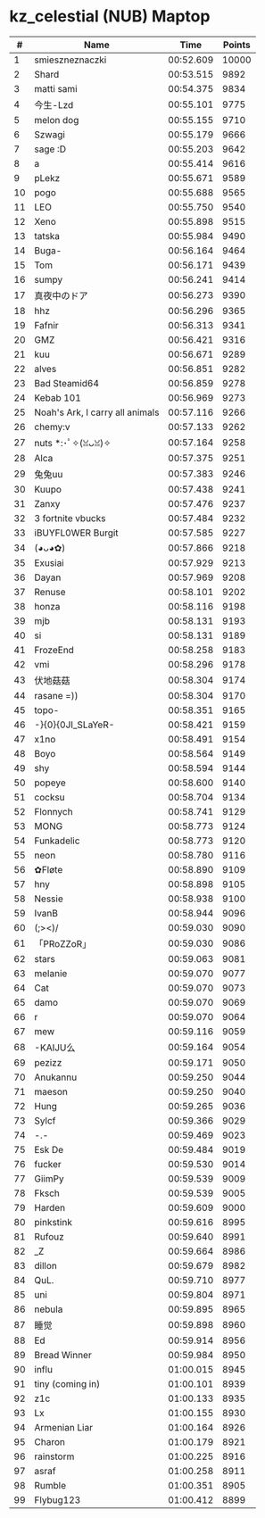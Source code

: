 # kz_celestial (NUB) Maptop

|  # | Name | Time | Points |
|-------------- | -------------- | -------------- | -------------- | 
| 1 | smieszneznaczki | 00:52.609 | 10000 | 
| 2 | Shard | 00:53.515 | 9892 | 
| 3 | matti sami | 00:54.375 | 9834 | 
| 4 | 今生-Lzd | 00:55.101 | 9775 | 
| 5 | melon dog | 00:55.155 | 9710 | 
| 6 | Szwagi | 00:55.179 | 9666 | 
| 7 | sage :D | 00:55.203 | 9642 | 
| 8 | a | 00:55.414 | 9616 | 
| 9 | pLekz | 00:55.671 | 9589 | 
| 10 | pogo | 00:55.688 | 9565 | 
| 11 | LEO | 00:55.750 | 9540 | 
| 12 | Xeno | 00:55.898 | 9515 | 
| 13 | tatska | 00:55.984 | 9490 | 
| 14 | Buga- | 00:56.164 | 9464 | 
| 15 | Tom | 00:56.171 | 9439 | 
| 16 | sumpy | 00:56.241 | 9414 | 
| 17 | 真夜中のドア | 00:56.273 | 9390 | 
| 18 | hhz | 00:56.296 | 9365 | 
| 19 | Fafnir | 00:56.313 | 9341 | 
| 20 | GMZ | 00:56.421 | 9316 | 
| 21 | kuu | 00:56.671 | 9289 | 
| 22 | alves | 00:56.851 | 9282 | 
| 23 | Bad Steamid64 | 00:56.859 | 9278 | 
| 24 | Kebab 101 | 00:56.969 | 9273 | 
| 25 | Noah's Ark, I carry all animals | 00:57.116 | 9266 | 
| 26 | chemy:v | 00:57.133 | 9262 | 
| 27 | nuts *:･ﾟ✧(ꈍᴗꈍ)✧ | 00:57.164 | 9258 | 
| 28 | Alca | 00:57.375 | 9251 | 
| 29 | 兔兔uu | 00:57.383 | 9246 | 
| 30 | Kuupo | 00:57.438 | 9241 | 
| 31 | Zanxy | 00:57.476 | 9237 | 
| 32 | 3 fortnite vbucks | 00:57.484 | 9232 | 
| 33 | iBUYFL0WER Burgit | 00:57.585 | 9227 | 
| 34 | (◕ᴗ◕✿) | 00:57.866 | 9218 | 
| 35 | Exusiai | 00:57.929 | 9213 | 
| 36 | Dayan | 00:57.969 | 9208 | 
| 37 | Renuse | 00:58.101 | 9202 | 
| 38 | honza | 00:58.116 | 9198 | 
| 39 | mjb | 00:58.131 | 9193 | 
| 40 | si | 00:58.131 | 9189 | 
| 41 | FrozeEnd | 00:58.258 | 9183 | 
| 42 | vmi | 00:58.296 | 9178 | 
| 43 | 伏地菇菇 | 00:58.304 | 9174 | 
| 44 | rasane =)) | 00:58.304 | 9170 | 
| 45 | topo- | 00:58.351 | 9165 | 
| 46 | -}{0}{0JI_SLaYeR- | 00:58.421 | 9159 | 
| 47 | x1no | 00:58.491 | 9154 | 
| 48 | Boyo | 00:58.564 | 9149 | 
| 49 | shy | 00:58.594 | 9144 | 
| 50 | popeye | 00:58.600 | 9140 | 
| 51 | cocksu | 00:58.704 | 9134 | 
| 52 | Flonnych | 00:58.741 | 9129 | 
| 53 | MONG | 00:58.773 | 9124 | 
| 54 | Funkadelic | 00:58.773 | 9120 | 
| 55 | neon | 00:58.780 | 9116 | 
| 56 | ✿Fløte | 00:58.890 | 9109 | 
| 57 | hny | 00:58.898 | 9105 | 
| 58 | Nessie | 00:58.938 | 9100 | 
| 59 | IvanB | 00:58.944 | 9096 | 
| 60 | (;><)/ | 00:59.030 | 9090 | 
| 61 | 「PRoZZoR」 | 00:59.030 | 9086 | 
| 62 | stars | 00:59.063 | 9081 | 
| 63 | melanie | 00:59.070 | 9077 | 
| 64 | Cat | 00:59.070 | 9073 | 
| 65 | damo | 00:59.070 | 9069 | 
| 66 | r | 00:59.070 | 9064 | 
| 67 | mew | 00:59.116 | 9059 | 
| 68 | -KAIJU么 | 00:59.164 | 9054 | 
| 69 | pezizz | 00:59.171 | 9050 | 
| 70 | Anukannu | 00:59.250 | 9044 | 
| 71 | maeson | 00:59.250 | 9040 | 
| 72 | Hung | 00:59.265 | 9036 | 
| 73 | Sylcf | 00:59.366 | 9029 | 
| 74 | -.- | 00:59.469 | 9023 | 
| 75 | Esk De | 00:59.484 | 9019 | 
| 76 | fucker | 00:59.530 | 9014 | 
| 77 | GiimPy | 00:59.539 | 9009 | 
| 78 | Fksch | 00:59.539 | 9005 | 
| 79 | Harden | 00:59.609 | 9000 | 
| 80 | pinkstink | 00:59.616 | 8995 | 
| 81 | Rufouz | 00:59.640 | 8991 | 
| 82 | _Z | 00:59.664 | 8986 | 
| 83 | dillon | 00:59.679 | 8982 | 
| 84 | QuL. | 00:59.710 | 8977 | 
| 85 | uni | 00:59.804 | 8971 | 
| 86 | nebula | 00:59.895 | 8965 | 
| 87 | 睡觉 | 00:59.898 | 8960 | 
| 88 | Ed | 00:59.914 | 8956 | 
| 89 | Bread Winner | 00:59.984 | 8950 | 
| 90 | influ | 01:00.015 | 8945 | 
| 91 | tiny (coming in) | 01:00.101 | 8939 | 
| 92 | z1c | 01:00.133 | 8935 | 
| 93 | Lx | 01:00.155 | 8930 | 
| 94 | Armenian Liar | 01:00.164 | 8926 | 
| 95 | Charon | 01:00.179 | 8921 | 
| 96 | rainstorm | 01:00.225 | 8916 | 
| 97 | asraf | 01:00.258 | 8911 | 
| 98 | Rumble | 01:00.351 | 8905 | 
| 99 | Flybug123 | 01:00.412 | 8899 | 


